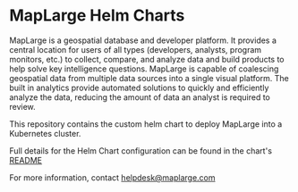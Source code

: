# MapLarge Helm Charts

MapLarge is a geospatial database and developer platform. It provides a central location for users of all types (developers, analysts, program monitors, etc.) to collect, compare, and analyze data and build products to help solve key intelligence questions. MapLarge is capable of coalescing geospatial data from multiple data sources into a single visual platform. The built in analytics provide automated solutions to quickly and efficiently analyze the data, reducing the amount of data an analyst is required to review.

This repository contains the custom helm chart to deploy MapLarge into a Kubernetes cluster.

Full details for the Helm Chart configuration can be found in the chart's [README](./charts/maplarge/README.md)

For more information, contact [helpdesk@maplarge.com](mailto:helpdesk@maplarge.com)